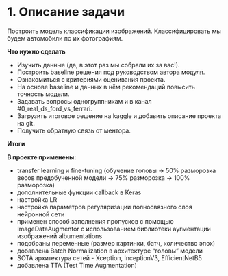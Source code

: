 # 1. Описание задачи <a name="Описание_задачи"></a>

Построить модель классификации изображений. Классифицировать мы будем автомобили по их фотографиям. 

**Что нужно сделать**

- Изучить данные (да, в этот раз мы собрали их за вас!).
- Построить baseline решения под руководством автора модуля.
- Ознакомиться с критериями оценивания проекта.
- На основе baseline и данных в нём рекомендаций повысить точность модели.
- Задавать вопросы одногруппникам и в канал #0_real_ds_ford_vs_ferrari.
- Загрузить итоговое решение на kaggle и добавить описание проекта на git.
- Получить обратную связь от ментора. 

**Итоги**

**В проекте применены:**

- transfer learning и fine-tuning (обучение головы -> 50% разморозка весов предобученной модели -> 75% разморозка -> 100% разморозка)
- дополнительные функции callback в Keras
- настройка LR
- настройка параметров регуляризации полносвязного слоя нейронной сети
- применен способ заполнения пропусков c помощью ImageDataAugmentor с использованием библиотеки аугментации изображений albumentations
- подобраны переменные (размер картинки, батч, количество эпох)
- добавлена Batch Normalization в архитектуре “головы” модели
- SOTA архитектура сетей - Xception, InceptionV3, EfficientNetB5
- добавлена TTA (Test Time Augmentation)